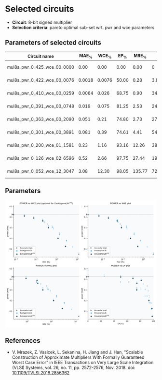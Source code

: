 
Selected circuits
===================
 - **Circuit**: 8-bit signed multiplier
 - **Selection criteria**: pareto optimal sub-set wrt. pwr and wce parameters

Parameters of selected circuits
----------------------------

| Circuit name | MAE<sub>%</sub> | WCE<sub>%</sub> | EP<sub>%</sub> | MRE<sub>%</sub> | MSE | Download |
| --- |  --- | --- | --- | --- | --- | --- | 
| mul8s_pwr_0_425_wce_00_0000 | 0.00 | 0.00 | 0.00 | 0.00 | 0 |   [[Verilog<sub>PDK45</sub>](mul8s_pwr_0_425_wce_00_0000_pdk45.v)] [[C](mul8s_pwr_0_425_wce_00_0000.c)] |
| mul8s_pwr_0_422_wce_00_0076 | 0.0018 | 0.0076 | 50.00 | 0.28 | 3.8 |   [[Verilog<sub>PDK45</sub>](mul8s_pwr_0_422_wce_00_0076_pdk45.v)] [[C](mul8s_pwr_0_422_wce_00_0076.c)] |
| mul8s_pwr_0_410_wce_00_0259 | 0.0064 | 0.026 | 68.75 | 0.90 | 34 |   [[Verilog<sub>PDK45</sub>](mul8s_pwr_0_410_wce_00_0259_pdk45.v)] [[C](mul8s_pwr_0_410_wce_00_0259.c)] |
| mul8s_pwr_0_391_wce_00_0748 | 0.019 | 0.075 | 81.25 | 2.53 | 248 |   [[Verilog<sub>PDK45</sub>](mul8s_pwr_0_391_wce_00_0748_pdk45.v)] [[C](mul8s_pwr_0_391_wce_00_0748.c)] |
| mul8s_pwr_0_363_wce_00_2090 | 0.051 | 0.21 | 74.80 | 2.73 | 2746 |   [[Verilog<sub>PDK45</sub>](mul8s_pwr_0_363_wce_00_2090_pdk45.v)] [[C](mul8s_pwr_0_363_wce_00_2090.c)] |
| mul8s_pwr_0_301_wce_00_3891 | 0.081 | 0.39 | 74.61 | 4.41 | 5462 |   [[Verilog<sub>PDK45</sub>](mul8s_pwr_0_301_wce_00_3891_pdk45.v)] [[C](mul8s_pwr_0_301_wce_00_3891.c)] |
| mul8s_pwr_0_200_wce_01_1581 | 0.23 | 1.16 | 93.16 | 12.26 | 38236 |   [[Verilog<sub>PDK45</sub>](mul8s_pwr_0_200_wce_01_1581_pdk45.v)] [[C](mul8s_pwr_0_200_wce_01_1581.c)] |
| mul8s_pwr_0_126_wce_02_6596 | 0.52 | 2.66 | 97.75 | 27.44 | 191238 |   [[Verilog<sub>PDK45</sub>](mul8s_pwr_0_126_wce_02_6596_pdk45.v)] [[C](mul8s_pwr_0_126_wce_02_6596.c)] |
| mul8s_pwr_0_052_wce_12_3047 | 3.08 | 12.30 | 98.05 | 135.77 | 72829.102e2 |   [[Verilog<sub>PDK45</sub>](mul8s_pwr_0_052_wce_12_3047_pdk45.v)] [[C](mul8s_pwr_0_052_wce_12_3047.c)] |
    
Parameters
--------------
![Parameters figure](fig.png)

References
--------------
   - V. Mrazek, Z. Vasicek, L. Sekanina, H. Jiang and J. Han, "Scalable Construction of Approximate Multipliers With Formally Guaranteed Worst Case Error" in IEEE Transactions on Very Large Scale Integration (VLSI) Systems, vol. 26, no. 11, pp. 2572-2576, Nov. 2018. doi: [10.1109/TVLSI.2018.2856362](https://dx.doi.org/10.1109/TVLSI.2018.2856362)

             